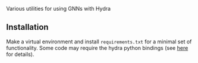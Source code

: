 Various utilities for using GNNs with Hydra

## Installation

Make a virtual environment and install `requirements.txt` for a minimal set of functionality. Some code may require the hydra python bindings (see [here](https://github.mit.edu:SPARK/hydra_python) for details).

